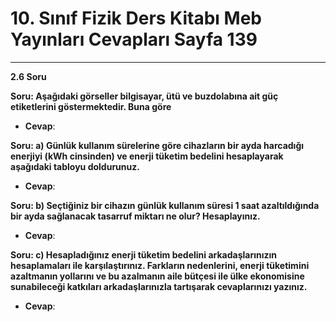 # 10. Sınıf Fizik Ders Kitabı Meb Yayınları Cevapları Sayfa 139

---

**2.6 Soru**

**Soru: Aşağıdaki görseller bilgisayar, ütü ve buzdolabına ait güç etiketlerini göstermektedir. Buna göre**

-   **Cevap**:

**Soru: a) Günlük kullanım sürelerine göre cihazların bir ayda harcadığı enerjiyi (kWh cinsinden) ve enerji tüketim bedelini hesaplayarak aşağıdaki tabloyu doldurunuz.**

-   **Cevap**:

**Soru: b) Seçtiğiniz bir cihazın günlük kullanım süresi 1 saat azaltıldığında bir ayda sağlanacak tasarruf miktarı ne olur? Hesaplayınız.**

-   **Cevap**:

**Soru: c) Hesapladığınız enerji tüketim bedelini arkadaşlarınızın hesaplamaları ile karşılaştırınız. Farkların nedenlerini, enerji tüketimini azaltmanın yollarını ve bu azalmanın aile bütçesi ile ülke ekonomisine sunabileceği katkıları arkadaşlarınızla tartışarak cevaplarınızı yazınız.**

-   **Cevap**: